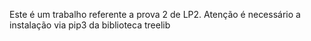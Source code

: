 Este é um trabalho referente a prova 2 de LP2.
Atenção é necessário a instalação via pip3 da biblioteca treelib
